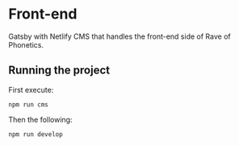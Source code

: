 # Front-end

Gatsby with Netlify CMS that handles the front-end side of Rave of Phonetics.

## Running the project

First execute:

    npm run cms

Then the following:

    npm run develop

